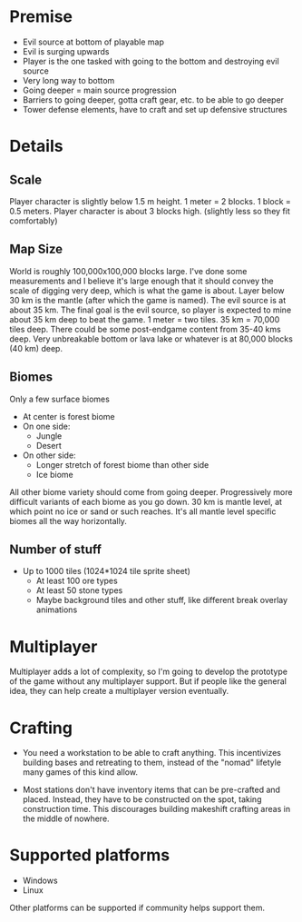 # Premise

- Evil source at bottom of playable map
- Evil is surging upwards
- Player is the one tasked with going to the bottom and destroying evil source
- Very long way to bottom
- Going deeper = main source progression
- Barriers to going deeper, gotta craft gear, etc. to be able to go deeper
- Tower defense elements, have to craft and set up defensive structures

# Details

## Scale
Player character is slightly below 1.5 m height.
1 meter = 2 blocks.
1 block = 0.5 meters.
Player character is about 3 blocks high. (slightly less so they fit comfortably)

## Map Size

World is roughly 100,000x100,000 blocks large.
I've done some measurements and I believe it's large enough that it should convey
the scale of digging very deep, which is what the game is about.
Layer below 30 km is the mantle (after which the game is named).
The evil source is at about 35 km.
The final goal is the evil source, so player is expected to mine about 35 km deep to beat the game.
1 meter = two tiles. 35 km = 70,000 tiles deep.
There could be some post-endgame content from 35-40 kms deep.
Very unbreakable bottom or lava lake or whatever is at 80,000 blocks (40 km) deep.

## Biomes
Only a few surface biomes
- At center is forest biome
- On one side:
  - Jungle
  - Desert
- On other side:
  - Longer stretch of forest biome than other side
  - Ice biome

All other biome variety should come from going deeper.
Progressively more difficult variants of each biome as you go down.
30 km is mantle level, at which point no ice or sand or such reaches.
It's all mantle level specific biomes all the way horizontally.

## Number of stuff

- Up to 1000 tiles (1024*1024 tile sprite sheet)
  - At least 100 ore types
  - At least 50 stone types
  - Maybe background tiles and other stuff, like different break overlay animations


# Multiplayer

Multiplayer adds a lot of complexity, so I'm going to develop the prototype of the game without
any multiplayer support.
But if people like the general idea, they can help create a multiplayer version eventually.

# Crafting

- You need a workstation to be able to craft anything.
  This incentivizes building bases and retreating to them, instead of the "nomad"
  lifetyle many games of this kind allow.

- Most stations don't have inventory items that can be pre-crafted and placed.
  Instead, they have to be constructed on the spot, taking construction time.
  This discourages building makeshift crafting areas in the middle of nowhere.

# Supported platforms
- Windows
- Linux

Other platforms can be supported if community helps support them.
